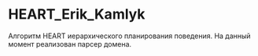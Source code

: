 # HEART_Erik_Kamlyk
Алгоритм HEART иерархического планирования поведения.
На данный момент реализован парсер домена.
